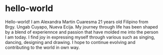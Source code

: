 # hello-world
Hello-world!
I am Alexandra Martin Cuaresma
21 years old
Filipino from Brgy. Ungab Cuyapo, Nueva Ecija.
My journey through life has been shaped by a blend of experiennce and passion that have molded me into the person I am today.
I find joy in expressing myself through various such as singing, dancing, designing and drawing.
I hope to continue evolving and contributing to the world in own way.
